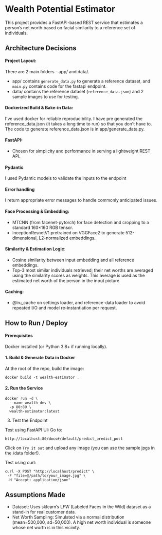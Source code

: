 # Wealth Potential Estimator

This project provides a FastAPI-based REST service that estimates a person’s net worth based on facial similarity to a reference set of individuals.

## Architecture Decisions

#### Project Layout:

There are 2 main folders - app/ and data/.

- app/ contains `generate_data.py` to generate a reference dataset, and `main.py` contains code for the fastapi endpoint.
- data/ contains the reference dataset (`reference_data.json`) and 2 sample images to use for testing.

#### Dockerized Build & Bake-in Data:

I've used docker for reliable reproducibility.
I have pre generated the reference_data.json (it takes a long time to run) so that you don't have to. The code to generate reference_data.json is in app/generate_data.py.

#### FastAPI:

- Chosen for simplicity and performance in serving a lightweight REST API.

#### Pydantic

I used Pydantic models to validate the inputs to the endpoint

#### Error handling

I return appropriate error messages to handle commonly anticipated issues.

#### Face Processing & Embedding:

- MTCNN (from facenet-pytorch) for face detection and cropping to a standard 160×160 RGB tensor.
- InceptionResnetV1 pretrained on VGGFace2 to generate 512-dimensional, L2-normalized embeddings.

#### Similarity & Estimation Logic:

- Cosine similarity between input embedding and all reference embeddings.
- Top-3 most similar individuals retrieved; their net worths are averaged using the similarity scores as weights. This average is used as the estimated net worth of the person in the input picture.

#### Caching:

- @lru_cache on settings loader, and reference-data loader to avoid repeated I/O and model re-instantiation per request.

## How to Run / Deploy

#### Prerequisites

Docker installed (or Python 3.8+ if running locally).

#### 1. Build & Generate Data in Docker

At the root of the repo, build the image:

```
docker build -t wealth-estimator .
```

#### 2. Run the Service

```
docker run -d \
  --name wealth-dev \
  -p 80:80 \
  wealth-estimator:latest
```

3. Test the Endpoint

Test using FastAPI UI:
Go to:

```
http://localhost:80/docs#/default/predict_predict_post
```

Click on `Try it out` and upload any image (you can use the sample jpgs in the /data folder!).

Test using curl:

```
curl -X POST "http://localhost/predict" \
 -F "file=@/path/to/your_image.jpg" \
 -H "Accept: application/json"
```

## Assumptions Made

- Dataset: Uses sklearn’s LFW (Labeled Faces in the Wild) dataset as a stand-in for real customer data.
- Net Worth Sampling: Simulated via a normal distribution (mean=500,000, sd=50,000). A high net worth individual is someone whose net worth is in this vicinity.
